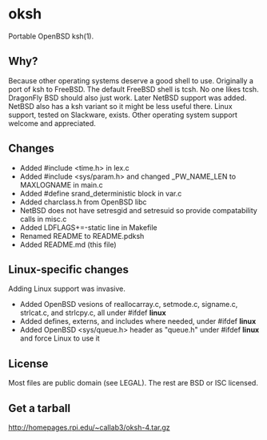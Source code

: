 oksh
====
Portable OpenBSD ksh(1).

Why?
----
Because other operating systems deserve a good shell to use.
Originally a port of ksh to FreeBSD. The default FreeBSD shell is tcsh.
No one likes tcsh. DragonFly BSD should also just work.
Later NetBSD support was added. NetBSD also has a ksh variant so it might be less useful there.
Linux support, tested on Slackware, exists.
Other operating system support welcome and appreciated.

Changes
-------
* Added #include &lt;time.h&gt; in lex.c
* Added #include &lt;sys/param.h&gt; and changed _PW_NAME_LEN to MAXLOGNAME in main.c
* Added #define srand_deterministic block in var.c
* Added charclass.h from OpenBSD libc
* NetBSD does not have setresgid and setresuid so provide compatability calls in misc.c
* Added LDFLAGS+=-static line in Makefile
* Renamed README to README.pdksh
* Added README.md (this file)

Linux-specific changes
----------------------
Adding Linux support was invasive.
* Added OpenBSD vesions of reallocarray.c, setmode.c, signame.c, strlcat.c, and strlcpy.c, all under #ifdef __linux__
* Added defines, externs, and includes where needed, under #ifdef __linux__
* Added OpenBSD &lt;sys/queue.h&gt; header as "queue.h" under #ifdef __linux__ and force Linux to use it

License
-------
Most files are public domain (see LEGAL).
The rest are BSD or ISC licensed.

Get a tarball
-------------
http://homepages.rpi.edu/~callab3/oksh-4.tar.gz
